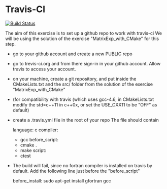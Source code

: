 Travis-CI
=========

[![Build Status](https://travis-ci.org/gbrandino/trevistest.svg?branch=master)](https://travis-ci.org/gbrandino/trevistest)

The aim of this exercise is to set up a github repo to work with travis-ci
We will be using the solution of the exercise "MatrixExp_with_CMake" for this step.

- go to your github account and create a new PUBLIC repo
- go to trevis-ci.org and from there sign-in in your github account. Allow travis to access your account.
- on your machine, create a git repository, and put inside the CMakeLists.txt and the src/ folder from the solution of the exercise "MatrixExp_with_CMake"
- (for compatibility with travis (which uses gcc-4.6, in CMakeLists.txt modify the std=c++11 in c++0x, or set the USE_CXX11 to be "OFF" as default) 
- create a .travis.yml file in the root of your repo
  The file should contain 

	language: c
	compiler:
	- gcc
	before_script:
	- cmake .
	- make 
	script:
	- ctest


- The build will fail, since no fortran compiler is installed on travis by default. Add the following line just before the "before_script"

    before_install:
    sudo apt-get install gfortran gcc
